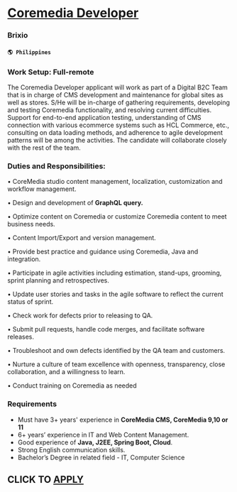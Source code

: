 # [Coremedia Developer](https://www.remotewlb.com/apply/coremedia-developer-56064)  
### Brixio  
#### `🌎 Philippines`  

### Work Setup: Full-remote

The Coremedia Developer applicant will work as part of a Digital B2C Team that is in charge of CMS development and maintenance for global sites as well as stores. S/He will be in-charge of gathering requirements, developing and testing Coremedia functionality, and resolving current difficulties. Support for end-to-end application testing, understanding of CMS connection with various ecommerce systems such as HCL Commerce, etc., consulting on data loading methods, and adherence to agile development patterns will be among the activities. The candidate will collaborate closely with the rest of the team.

### Duties and Responsibilities:

• CoreMedia studio content management, localization, customization and workflow management.

• Design and development of **GraphQL query.**

• Optimize content on Coremedia or customize Coremedia content to meet business needs.

• Content Import/Export and version management.

• Provide best practice and guidance using Coremedia, Java and integration.

• Participate in agile activities including estimation, stand-ups, grooming, sprint planning and retrospectives.

• Update user stories and tasks in the agile software to reflect the current status of sprint.

• Check work for defects prior to releasing to QA.

• Submit pull requests, handle code merges, and facilitate software releases.

• Troubleshoot and own defects identified by the QA team and customers.

• Nurture a culture of team excellence with openness, transparency, close collaboration, and a willingness to learn.

• Conduct training on Coremedia as needed

### Requirements

  * Must have 3+ years' experience in **CoreMedia CMS, CoreMedia 9,10 or 11**
  * 6+ years’ experience in IT and Web Content Management.
  * Good experience of **Java, J2EE, Spring Boot, Cloud**.
  * Strong English communication skills.
  * Bachelor’s Degree in related field - IT, Computer Science

  
## CLICK TO [APPLY](https://www.remotewlb.com/apply/coremedia-developer-56064)

